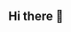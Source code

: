 ## Hi there 👋

<!--
**mlayl002/mlayl002** is a ✨ _special_ ✨ repository because its `README.md` (this file) appears on your GitHub profile.

Here are some ideas to get you started:

- 🔭 I’m currently working on a Bachelor degree in Computer Science
- 🌱 I’m currently learning C++ and Unix
- 📫 How to reach me: email; mlayl002@odu.edu
- 😄 Pronouns: she/her
-->
